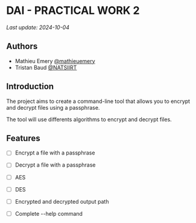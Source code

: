 # DAI - PRACTICAL WORK 2
_Last update: 2024-10-04_

## Authors

- Mathieu Emery [@mathieuemery](https://github.com/mathieuemery)
- Tristan Baud [@NATSIIRT](https://github.com/NATSIIRT)


## Introduction
The project aims to create a command-line tool that allows you to encrypt and decrypt files using a passphrase. 

The tool will use differents algorithms to encrypt and decrypt files.

## Features

- [ ] Encrypt a file with a passphrase
- [ ] Decrypt a file with a passphrase
- [ ] AES
- [ ] DES
- [ ] Encrypted and decrypted output path
- [ ] Complete --help command

